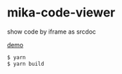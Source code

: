 # mika-code-viewer
show code by iframe as srcdoc

<a href="https://darylli.github.io/mika-poker/demo/index.html">demo</a>

```bash
$ yarn
$ yarn build
```
